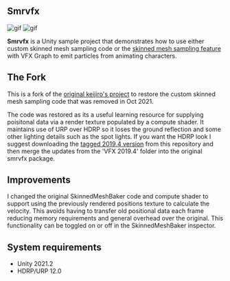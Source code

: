 Smrvfx
------

![gif](https://i.imgur.com/HWwnljE.gif)
![gif](https://i.imgur.com/Tk1IlOb.gif)


**Smrvfx** is a Unity sample project that demonstrates how to use either custom skinned mesh sampling code or the
[skinned mesh sampling feature] with VFX Graph to emit particles from animating characters.


The Fork
---------
This is a fork of the [original keijiro's project] to restore the custom skinned mesh sampling code that was removed in Oct 2021. 

The code was restored as its a useful learning resource for supplying poisitonal data via a render texture populated by a compute shader. It maintains use of URP over HDRP so it loses the ground reflection and some other lighting details such as the spot lights. If you want the HDRP look I suggest downloading the [tagged 2019.4 version] from this repository and then merge the updates from the 'VFX 2019.4' folder into the original smrvfx package.


Improvements
------------
I changed the original SkinnedMeshBaker code and compute shader to support using the previously rendered positions texture to calculate the velocity. This avoids having to transfer old positional data each frame reducing memory requirements and general overhead over the original. This functionality can be toggled on or off in the SkinnedMeshBaker inspector.


[original keijiro's project]:
  https://github.com/keijiro/Smrvfx

[skinned mesh sampling feature]:
  https://docs.unity3d.com/Packages/com.unity.visualeffectgraph@12.0/manual/Operator-SampleMesh.html

[tagged 2019.4 version]:
  https://github.com/noisecrime/Smrvfx/releases/tag/2019.4


System requirements
-------------------

- Unity 2021.2
- HDRP/URP 12.0